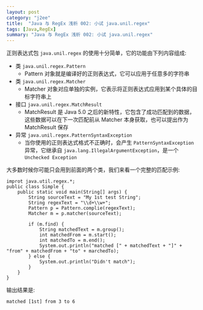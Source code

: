```yaml
---
layout: post
category: "j2ee"
title:  "Java 与 RegEx 浅析 002: 小试 java.unil.regex"
tags: [Java,RegEx]
summary: "Java 与 RegEx 浅析 002: 小试 java.unil.regex"
---
```

正则表达式包 `java.unil.regex` 的使用十分简单，它的功能由下列内容组成:

* 类 `java.unil.regex.Pattern`  
	* Pattern 对象就是编译好的正则表达式，它可以应用于任意多的字符串  
* 类 `java.unil.regex.Matcher`  
	* Matcher 对象对应单独的实例，它表示将正则表达式应用到某个具体的目标字符串上 
* 接口 `java.unil.regex.MatchResult`  
	* MatchResult 是 Java 5.0 之后的新特性，它包含了成功匹配到的数据，这些数据可以在下一次匹配前从 Matcher 本身获取，也可以提出作为 MatchResult 保存 
* 异常 `java.unil.regex.PatternSyntaxException`  
	* 当你使用的正则表达式格式不正确时，会产生 `PatternSyntaxException` 异常，它继承自 `java.lang.IllegalArgumentException`，是一个 `Unchecked Exception`

大多数时候你可能只会用到前面的两个类，我们来看一个完整的匹配示例:

	improt java.util.regex.*;
	public class Simple {
		public static void main(String[] args) {
			String sourceText = "My 1st test String";
			String regexText = "\\d+\\w+";
			Pattern p = Pattern.complie(regexText);
			Matcher m = p.matcher(sourceText);
			
			if (m.find) {
				String matchedText = m.group();
				int matchedFrom = m.start();
				int matchedTo = m.end();
				System.out.println("matched [" + matchedText + "]" + "from" + matchedFrom + "to" + marchedTo);
			} else {
				System.out.println("Didn't match");
			}
		}
	}

输出结果是:

	matched [1st] from 3 to 6
	


